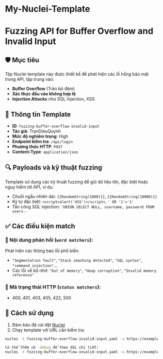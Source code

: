 # My-Nuclei-Template
# Fuzzing API for Buffer Overflow and Invalid Input

## 🛡 Mục tiêu

Tệp Nuclei template này được thiết kế để phát hiện các lỗ hổng bảo mật trong API, tập trung vào:

- **Buffer Overflow** (Tràn bộ đệm)
- **Xác thực đầu vào không hợp lệ**
- **Injection Attacks** như SQL Injection, XSS

## 📄 Thông tin Template

- **ID**: `fuzzing-buffer-overflow-invalid-input`
- **Tác giả**: TranDieuQuynh
- **Mức độ nghiêm trọng**: High
- **Endpoint kiểm tra**: `/api/login`
- **Phương thức HTTP**: `POST`
- **Content-Type**: `application/json`

## 🔍 Payloads và kỹ thuật fuzzing

Template sử dụng các kỹ thuật fuzzing để gửi dữ liệu lớn, đặc biệt hoặc nguy hiểm tới API, ví dụ:

- Chuỗi ngẫu nhiên dài: `{{RandomString(1000)}}`, `{{RandomString(10000)}}`
- Ký tự đặc biệt: `<script>alert('XSS')</script>`, `' OR '1'='1'`
- Tấn công SQL injection: `'UNION SELECT NULL, username, password FROM users--`

## ✅ Các điều kiện match

### 📌 Nội dung phản hồi (`word matchers`):
Phát hiện các thông báo lỗi phổ biến:

- `"Segmentation fault"`, `"Stack smashing detected"`, `"SQL syntax"`, `"command injection"`...
- Các lỗi về bộ nhớ: `"Out of memory"`, `"Heap corruption"`, `"Invalid memory reference"`

### 📌 Mã trạng thái HTTP (`status matchers`):
- 400, 401, 403, 405, 422, 500

## 🚀 Cách sử dụng

1. Đảm bảo đã cài đặt [Nuclei](https://github.com/projectdiscovery/nuclei)
2. Chạy template với URL cần kiểm tra:

```bash
nuclei -t fuzzing-buffer-overflow-invalid-input.yaml -u https://example.com

Có thể thêm cờ -debug để theo dõi chi tiết:
nuclei -t fuzzing-buffer-overflow-invalid-input.yaml -u https://example.com -debug
